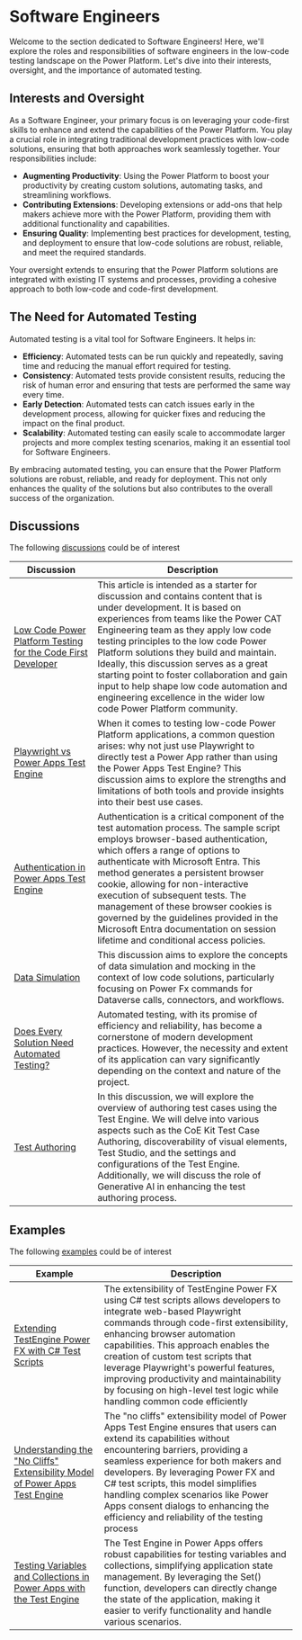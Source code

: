 # Software Engineers

Welcome to the section dedicated to Software Engineers! Here, we'll explore the roles and responsibilities of software engineers in the low-code testing landscape on the Power Platform. Let's dive into their interests, oversight, and the importance of automated testing.

## Interests and Oversight

As a Software Engineer, your primary focus is on leveraging your code-first skills to enhance and extend the capabilities of the Power Platform. You play a crucial role in integrating traditional development practices with low-code solutions, ensuring that both approaches work seamlessly together. Your responsibilities include:

- **Augmenting Productivity**: Using the Power Platform to boost your productivity by creating custom solutions, automating tasks, and streamlining workflows.
- **Contributing Extensions**: Developing extensions or add-ons that help makers achieve more with the Power Platform, providing them with additional functionality and capabilities.
- **Ensuring Quality**: Implementing best practices for development, testing, and deployment to ensure that low-code solutions are robust, reliable, and meet the required standards.

Your oversight extends to ensuring that the Power Platform solutions are integrated with existing IT systems and processes, providing a cohesive approach to both low-code and code-first development.

## The Need for Automated Testing

Automated testing is a vital tool for Software Engineers. It helps in:

- **Efficiency**: Automated tests can be run quickly and repeatedly, saving time and reducing the manual effort required for testing.
- **Consistency**: Automated tests provide consistent results, reducing the risk of human error and ensuring that tests are performed the same way every time.
- **Early Detection**: Automated tests can catch issues early in the development process, allowing for quicker fixes and reducing the impact on the final product.
- **Scalability**: Automated testing can easily scale to accommodate larger projects and more complex testing scenarios, making it an essential tool for Software Engineers.

By embracing automated testing, you can ensure that the Power Platform solutions are robust, reliable, and ready for deployment. This not only enhances the quality of the solutions but also contributes to the overall success of the organization.

## Discussions

The following <a href="/powerfuldev-testing/discussion">discussions</a> could be of interest

| Discussion | Description |
|------------|-------------|
[Low Code Power Platform Testing for the Code First Developer](https://github.com/Grant-Archibald-MS/powerfuldev-testing/blob/main/discussion/low-code-testing-for-code-first-developer.md) | This article is intended as a starter for discussion and contains content that is under development. It is based on experiences from teams like the Power CAT Engineering team as they apply low code testing principles to the low code Power Platform solutions they build and maintain. Ideally, this discussion serves as a great starting point to foster collaboration and gain input to help shape low code automation and engineering excellence in the wider low code Power Platform community. | [Link](https://github.com/Grant-Archibald-MS/powerfuldev-testing/issues/2)
[Playwright vs Power Apps Test Engine](https://github.com/Grant-Archibald-MS/powerfuldev-testing/blob/main/discussion/playwright-vs-test-engine.md) | When it comes to testing low-code Power Platform applications, a common question arises: why not just use Playwright to directly test a Power App rather than using the Power Apps Test Engine? This discussion aims to explore the strengths and limitations of both tools and provide insights into their best use cases. | [Link](https://github.com/Grant-Archibald-MS/powerfuldev-testing/issues/1)
| [Authentication in Power Apps Test Engine](https://github.com/Grant-Archibald-MS/powerfuldev-testing/blob/main/discussion/authentication.md) | Authentication is a critical component of the test automation process. The sample script employs browser-based authentication, which offers a range of options to authenticate with Microsoft Entra. This method generates a persistent browser cookie, allowing for non-interactive execution of subsequent tests. The management of these browser cookies is governed by the guidelines provided in the Microsoft Entra documentation on session lifetime and conditional access policies. |[Link](https://github.com/Grant-Archibald-MS/powerfuldev-testing/issues/8)
| [Data Simulation](https://github.com/Grant-Archibald-MS/powerfuldev-testing/blob/main/discussion/data-simulation.md) | This discussion aims to explore the concepts of data simulation and mocking in the context of low code solutions, particularly focusing on Power Fx commands for Dataverse calls, connectors, and workflows. | [Link](https://github.com/Grant-Archibald-MS/powerfuldev-testing/issues/9)
| [Does Every Solution Need Automated Testing?](../discussion//does-every-solution-need-automated-testing.md) | Automated testing, with its promise of efficiency and reliability, has become a cornerstone of modern development practices. However, the necessity and extent of its application can vary significantly depending on the context and nature of the project. | |
| [Test Authoring](https://github.com/Grant-Archibald-MS/powerfuldev-testing/blob/main/discussion/test-authoring.md) | In this discussion, we will explore the overview of authoring test cases using the Test Engine. We will delve into various aspects such as the CoE Kit Test Case Authoring, discoverability of visual elements, Test Studio, and the settings and configurations of the Test Engine. Additionally, we will discuss the role of Generative AI in enhancing the test authoring process. | [Link](https://github.com/Grant-Archibald-MS/powerfuldev-testing/issues/11)

## Examples

The following [examples](../examples/) could be of interest

| Example | Description |
|---------|-------------|
| [Extending TestEngine Power FX with C# Test Scripts](../examples/extending-testengine-powerfx-with-with-csharp-test-scripts.md) | The extensibility of TestEngine Power FX using C# test scripts allows developers to integrate web-based Playwright commands through code-first extensibility, enhancing browser automation capabilities. This approach enables the creation of custom test scripts that leverage Playwright's powerful features, improving productivity and maintainability by focusing on high-level test logic while handling common code efficiently
| [Understanding the "No Cliffs" Extensibility Model of Power Apps Test Engine](../examples/understanding-no-cliffs-extensibility-model.md) | The "no cliffs" extensibility model of Power Apps Test Engine ensures that users can extend its capabilities without encountering barriers, providing a seamless experience for both makers and developers. By leveraging Power FX and C# test scripts, this model simplifies handling complex scenarios like Power Apps consent dialogs to enhancing the efficiency and reliability of the testing process
| [Testing Variables and Collections in Power Apps with the Test Engine](../examples/custom-page-variables-and-collections.md) | The Test Engine in Power Apps offers robust capabilities for testing variables and collections, simplifying application state management. By leveraging the Set() function, developers can directly change the state of the application, making it easier to verify functionality and handle various scenarios.
